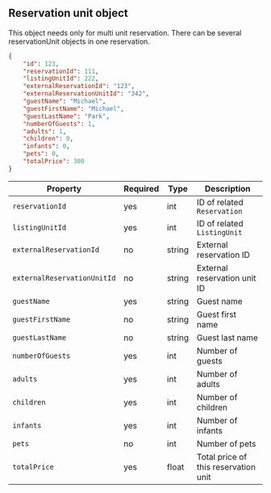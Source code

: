 ## Reservation unit object

This object needs only for multi unit reservation. There can be several reservationUnit objects in one reservation.

```json
{
    "id": 123,
    "reservationId": 111,
    "listingUnitId": 222,
    "externalReservationId": "123",
    "externalReservationUnitId": "342",
    "guestName": "Michael",
    "guestFirstName": "Michael",
    "guestLastName": "Park",
    "numberOfGuests": 1,
    "adults": 1,
    "children": 0,
    "infants": 0,
    "pets": 0,
    "totalPrice": 300
}
```

Property | Required | Type | Description
-------- | -------- | ---- | ----------- 
`reservationId` | yes | int | ID of related `Reservation`
`listingUnitId` | yes | int | ID of related `ListingUnit`
`externalReservationId` | no | string | External reservation ID
`externalReservationUnitId` | no | string | External reservation unit ID
`guestName` | yes | string | Guest name
`guestFirstName` | no | string | Guest first name
`guestLastName` | no | string | Guest last name
`numberOfGuests` | yes | int | Number of guests
`adults` | yes | int | Number of adults
`children` | yes | int | Number of children
`infants` | yes | int | Number of infants
`pets` | no | int | Number of pets
`totalPrice` | yes | float | Total price of this reservation unit